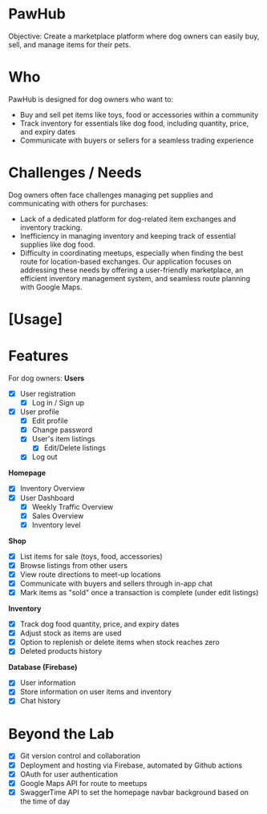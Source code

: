 # PawHub
Objective: Create a marketplace platform where dog owners can easily buy, sell, and manage items for their pets.
# Who
PawHub is designed for dog owners who want to:
- Buy and sell pet items like toys, food or accessories within a community
- Track inventory for essentials like dog food, including quantity, price, and expiry dates
- Communicate with buyers or sellers for a seamless trading experience
# Challenges / Needs
Dog owners often face challenges managing pet supplies and communicating with others for purchases:
- Lack of a dedicated platform for dog-related item exchanges and inventory tracking.
- Inefficiency in managing inventory and keeping track of essential supplies like dog food.
- Difficulty in coordinating meetups, especially when finding the best route for location-based exchanges.
Our application focuses on addressing these needs by offering a user-friendly marketplace, an efficient inventory management system, and seamless route planning with Google Maps.

# [Usage]

# Features
For dog owners:
**Users**
- [x] User registration
    - [x] Log in / Sign up
- [x] User profile 
    - [x] Edit profile
    - [x] Change password
    - [x] User's item listings
        - [x] Edit/Delete listings
    - [x] Log out

**Homepage**
- [x] Inventory Overview
- [x] User Dashboard
    - [x] Weekly Traffic Overview
    - [x] Sales Overview
    - [x] Inventory level

**Shop**
- [x] List items for sale (toys, food, accessories)
- [x] Browse listings from other users
- [x] View route directions to meet-up locations
- [x] Communicate with buyers and sellers through in-app chat
- [x] Mark items as "sold" once a transaction is complete (under edit listings)

**Inventory**
- [x] Track dog food quantity, price, and expiry dates
- [x] Adjust stock as items are used
- [x] Option to replenish or delete items when stock reaches zero
- [x] Deleted products history

**Database (Firebase)**
- [x] User information
- [x] Store information on user items and inventory
- [x] Chat history

# Beyond the Lab
- [x] Git version control and collaboration
- [x] Deployment and hosting via Firebase, automated by Github actions
- [x] OAuth for user authentication
- [x] Google Maps API for route to meetups
- [X] SwaggerTime API to set the homepage navbar background based on the time of day 
